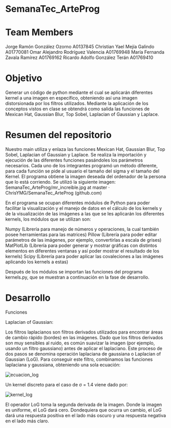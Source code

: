 # SemanaTec_ArteProg

# Team Members

Jorge Ramón González Ozorno A0137845
Christian Yael Mejía Galindo A01770081
Omar Alejandro Rodríguez Valencia A01769948
María Fernanda Zavala Ramírez A01769162
Ricardo Adolfo González Terán A01769410

# Objetivo
Generar un código de python mediante el cual se aplicarán diferentes kernel a una imagen en específico, obteniendo así una imagen distorsionada por los filtros utilizados. Mediante la aplicación de los conceptos vistos en clase se obtendrá como salida las funciones de Mexican Hat, Gaussian Blur, Top Sobel, Laplacian of Gaussian y Laplace.

# Resumen del repositorio

Nuestro main utiliza y enlaza las funciones Mexican Hat, Gaussian Blur, Top Sobel, Laplacian of Gaussian y Laplace. Se realiza la importación y ejecución de las diferentes funciones pasándoles los parámetros necesarios. Cada uno de los integrantes programó un método diferente, para cada función se pide al usuario el tamaño del sigma y el tamaño del Kernel. El programa obtiene la imagen deseada del ordenador de la persona que lo está corriendo. Se utilizó la siguiente imagen:
SemanaTec_ArteProg/mr_increible.jpg at master · ChrisYMG/SemanaTec_ArteProg (github.com)

En el programa se ocupan diferentes módulos de Python para poder facilitar la visualización y el manejo de datos en el cálculo de los kernels y de la visualización de las imágenes a las que se les aplicarán los diferentes kernels, los módulos que se utilizan son: 

Numpy (Librería para manejo de números y operaciones, la cual también posee herramientas para las matrices)
Pillow  (Librería para poder editar parámetros de las imágenes, por ejemplo, convertirlas a escala de grises)
MatPlotLib (Librería para poder generar y mostrar gráficas con distintos elementos en diferentes ventanas y así poder mostrar el resultado de los kernels)
Scipy (Librería para poder aplicar las covaleciones a las imágenes aplicando los kernels a estas) 

Después de los módulos se importan las funciones del programa kernels.py, que se muestran a continuación en la fase de desarrollo.

# Desarrollo

Funciones

Laplacian of Gaussian:

Los filtros laplacianos son filtros derivados utilizados para encontrar áreas de cambio rápido (bordes) en las imágenes. Dado que los filtros derivados son muy sensibles al ruido, es común suavizar la imagen (por ejemplo, usando un filtro gaussiano) antes de aplicar el laplaciano. Este proceso de dos pasos se denomina operación laplaciana de gaussiana o Laplacian of Gaussian (LoG). Para conseguir este filtro, combinamos las funciones laplaciana y gaussiana, obteniendo una sola ecuación:

![ecuacion_log](https://user-images.githubusercontent.com/102307137/160051584-6cbd1eef-cad9-41d2-b233-cf7be56f41b6.jpg)

Un kernel discreto para el caso de σ = 1.4 viene dado por:

![kernel_log](https://user-images.githubusercontent.com/102307137/160051689-9a5c01cf-639e-438d-8aa2-426e10868267.jpg)

El operador LoG toma la segunda derivada de la imagen. Donde la imagen es uniforme, el LoG dará cero. Dondequiera que ocurra un cambio, el LoG dará una respuesta positiva en el lado más oscuro y una respuesta negativa en el lado más claro.


